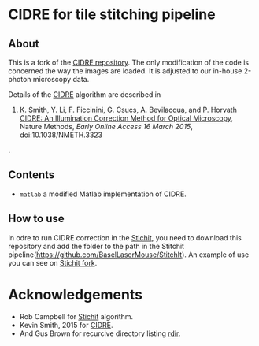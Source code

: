 CIDRE for tile stitching pipeline
=====

About
-----
This is a fork of the [CIDRE repository](https://github.com/smithk/cidre). The only modification of the code is concerned the way the images are loaded. It is adjusted to our in-house 2-photon microscopy data.   


Details of the [CIDRE](https://github.com/smithk/cidre) algorithm are described in 
<ol>
<li>
K. Smith, Y. Li, F. Ficcinini, G. Csucs, A. Bevilacqua, and P. Horvath<br>
<a href="http://www.nature.com/nmeth/journal/vaop/ncurrent/full/nmeth.3323.html">CIDRE: An Illumination Correction Method for Optical Microscopy</a>,
Nature Methods, <em>Early Online Access 16 March 2015</em>, doi:10.1038/NMETH.3323
</li>
</ol>.

Contents
--------

- ``matlab`` a modified Matlab implementation of CIDRE.


How to use
------------

In odre to run CIDRE correction in the [Stichit](https://github.com/BaselLaserMouse/StitchIt), you need to download this repository and add the folder to the path in the Stitchit pipeline(https://github.com/BaselLaserMouse/StitchIt). An example of use you can see on [Stichit fork](https://github.com/Fouga/StitchIt). 

Acknowledgements
============

- Rob Campbell for [Stichit](https://github.com/BaselLaserMouse/StitchIt) algorithm.
- Kevin Smith, 2015 for [CIDRE](https://github.com/smithk/cidre). 
- And Gus Brown for recurcive directory listing [rdir](https://uk.mathworks.com/matlabcentral/fileexchange/19550-recursive-directory-listing).
